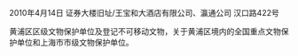 

2010年4月14日 证券大楼旧址/王宝和大酒店有限公司、瀛通公司 汉口路422号

黄浦区区级文物保护单位及登记不可移动文物，关于黄浦区境内的全国重点文物保护单位和上海市市级文物保护单位。



